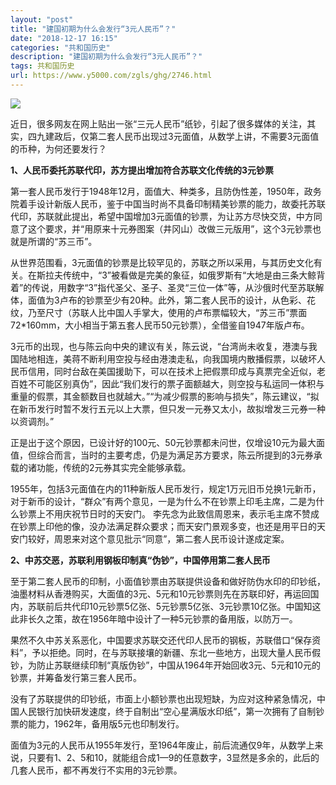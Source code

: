 ```yaml
---
layout: "post"
title: "建国初期为什么会发行“3元人民币”？"
date: "2018-12-17 16:15"
categories: "共和国历史"
description: "建国初期为什么会发行“3元人民币”？"
tags: 共和国历史
url: https://www.y5000.com/zgls/ghg/2746.html
---
```






![](https://img.y5000.com/uploads/allimg/160610/4-16061021550M49.jpg)

近日，很多网友在网上贴出一张“三元人民币”纸钞，引起了很多媒体的关注，其实，四九建政后，仅第二套人民币出现过3元面值，从数学上讲，不需要3元面值的币种，为何还要发行？

**1、人民币委托苏联代印，苏方提出增加符合苏联文化传统的3元钞票**

第一套人民币发行于1948年12月，面值大、种类多，且防伪性差，1950年，政务院着手设计新版人民币，鉴于中国当时尚不具备印制精美钞票的能力，故委托苏联代印，苏联就此提出，希望中国增加3元面值的钞票，为让苏方尽快交货，中方同意了这个要求，并“用原来十元券图案（井冈山）改做三元版用”，这个3元钞票也就是所谓的“苏三币”。

从世界范围看，3元面值的钞票是比较罕见的，苏联之所以采用，与其历史文化有关。在斯拉夫传统中，“3”被看做是完美的象征，如俄罗斯有“大地是由三条大鲸背着”的传说，用数字“3”指代圣父、圣子、圣灵“三位一体”等，从沙俄时代至苏联解体，面值为3卢布的钞票至少有20种。此外，第二套人民币的设计，从色彩、花纹，乃至尺寸（苏联人比中国人手掌大，使用的卢布票幅较大，“苏三币”票面72*160mm，大小相当于第五套人民币50元钞票），全借鉴自1947年版卢布。

3元币的出现，也与陈云向中央的建议有关，陈云说，“台湾尚未收复，港澳与我国陆地相连，美蒋不断利用空投与经由港澳走私，向我国境内散播假票，以破坏人民币信用，同时台敌在美国援助下，可以在技术上把假票印成与真票完全近似，老百姓不可能区别真伪”，因此“我们发行的票子面额越大，则空投与私运同一体积与重量的假票，其金额数目也就越大。”“为减少假票的影响与损失”，陈云建议，“拟在新币发行时暂不发行五元以上大票，但只发一元券又太小，故拟增发三元券一种以资调剂。”

正是出于这个原因，已设计好的100元、50元钞票都未问世，仅增设10元为最大面值，但综合而言，当时的主要考虑，仍是为满足苏方要求，陈云所提到的3元券承载的诸功能，传统的2元券其实完全能够承载。

1955年，包括3元面值在内的11种新版人民币发行，规定1万元旧币兑换1元新币，对于新币的设计，“群众”有两个意见，一是为什么不在钞票上印毛主席，二是为什么钞票上不用庆祝节日时的天安门。
李先念为此致信周恩来，表示毛主席不赞成在钞票上印他的像，没办法满足群众要求；而天安门景观多变，也还是用平日的天安门较好，周恩来对这个意见批示“同意”，第二套人民币设计遂成定案。

**2、中苏交恶，苏联利用钢板印制真“伪钞”，中国停用第二套人民币**

至于第二套人民币的印制，小面值钞票由苏联提供设备和做好防伪水印的印钞纸，油墨材料从香港购买，大面值的3元、5元和10元钞票则先在苏联印好，再运回国内，苏联前后共代印10元钞票5亿张、5元钞票5亿张、3元钞票10亿张。中国知这此非长久之策，故在1956年暗中设计了一种5元钞票的备用版，以防万一。

果然不久中苏关系恶化，中国要求苏联交还代印人民币的钢板，苏联借口“保存资料”，予以拒绝。同时，在与苏联接壤的新疆、东北一些地方，出现大量人民币假钞，为防止苏联继续印制“真版伪钞”，中国从1964年开始回收3元、5元和10元的钞票，并筹备发行第三套人民币。

没有了苏联提供的印钞纸，市面上小额钞票也出现短缺，为应对这种紧急情况，中国人民银行加快研发速度，终于自制出“空心星满版水印纸”，第一次拥有了自制钞票的能力，1962年，备用版5元也印制发行。

面值为3元的人民币从1955年发行，至1964年废止，前后流通仅9年，从数学上来说，只要有1、2、5和10，就能组合成1—9的任意数字，3显然是多余的，此后的几套人民币，都不再发行不实用的3元钞票。
